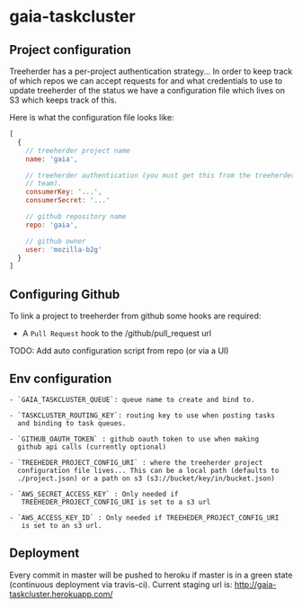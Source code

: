 # gaia-taskcluster

## Project configuration

Treeherder has a per-project authentication strategy... In order to keep
track of which repos we can accept requests for and what credentials to
use to update treeherder of the status we have a configuration file
which lives on S3 which keeps track of this.

Here is what the configuration file looks like:

```js
[
  {
    // treeherder project name
    name: 'gaia',

    // treeherder authentication (you must get this from the treeherder
    // team).
    consumerKey: '...',
    consumerSecret: '...'

    // github repository name
    repo: 'gaia',

    // github owner 
    user: 'mozilla-b2g'
  }
]
```

## Configuring Github

To link a project to treeherder from github some hooks are required:

  - A `Pull Request` hook to the /github/pull_request url

TODO: Add auto configuration script from repo (or via a UI)

## Env configuration
    - `GAIA_TASKCLUSTER_QUEUE`: queue name to create and bind to.

    - `TASKCLUSTER_ROUTING_KEY`: routing key to use when posting tasks
      and binding to task queues.

    - `GITHUB_OAUTH_TOKEN` : github oauth token to use when making
      github api calls (currently optional)

    - `TREEHEDER_PROJECT_CONFIG_URI` : where the treeherder project
      configuration file lives... This can be a local path (defaults to
      ./project.json) or a path on s3 (s3://bucket/key/in/bucket.json)

    - `AWS_SECRET_ACCESS_KEY` : Only needed if
       TREEHEDER_PROJECT_CONFIG_URI is set to a s3 url

    - `AWS_ACCESS_KEY_ID` : Only needed if TREEHEDER_PROJECT_CONFIG_URI
       is set to an s3 url.

## Deployment

Every commit in master will be pushed to heroku if master is in a green
state (continuous deployment via travis-ci). Current staging url is: http://gaia-taskcluster.herokuapp.com/
